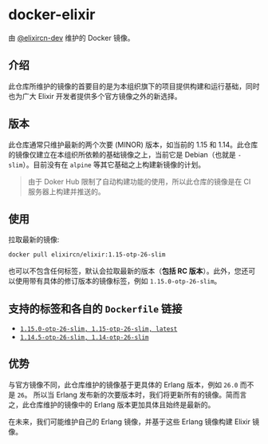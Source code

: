 # docker-elixir

由 [@elixircn-dev](https://github.com/elixircn-dev) 维护的 Docker 镜像。

## 介绍

此仓库所维护的镜像的首要目的是为本组织旗下的项目提供构建和运行基础，同时也为广大 Elixir 开发者提供多个官方镜像之外的新选择。

## 版本

此仓库通常只维护最新的两个次要 (MINOR) 版本，如当前的 1.15 和 1.14。此仓库的镜像仅建立在本组织所依赖的基础镜像之上，当前它是 Debian（也就是 `-slim`）。目前没有在 `alpine` 等其它基础之上构建新镜像的计划。

>由于 Doker Hub 限制了自动构建功能的使用，所以此仓库的镜像是在 CI 服务器上构建并推送的。

## 使用

拉取最新的镜像:

```bash
docker pull elixircn/elixir:1.15-otp-26-slim
```

也可以不包含任何标签，默认会拉取最新的版本（**包括 RC 版本**）。此外，您还可以使用带有具体的修订版本的镜像标签，例如 `1.15.0-otp-26-slim`。

## 支持的标签和各自的 `Dockerfile` 链接

- [`1.15.0-otp-26-slim, 1.15-otp-26-slim, latest`](https://github.com/elixircn-dev/docker-elixir/blob/main/1.15/otp-26-slim/Dockerfile)
- [`1.14.5-otp-26-slim, 1.14-otp-26-slim`](https://github.com/elixircn-dev/docker-elixir/blob/main/1.14/otp-26-slim/Dockerfile)

## 优势

与官方镜像不同，此仓库维护的镜像基于更具体的 Erlang 版本，例如 `26.0` 而不是 `26`。 所以当 Erlang 发布新的次要版本时，我们将更新所有的镜像。简而言之，此仓库维护的镜像中的 Erlang 版本更加具体且始终是最新的。

在未来，我们可能维护自己的 Erlang 镜像，并基于这些 Erlang 镜像构建 Elixir 镜像。
